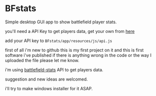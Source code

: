 # BFstats
Simple desktop GUI app to show battlefield player stats.

you'll need a API Key to get players data, get your own from [here](https://battlefieldtracker.com/site-api)

add your API key to ```BFstats/app/resources/js/api.js```

first of all i'm new to github this is my first project on it
and this is first software i've published
if there is anything wrong in the code or the way I uploaded the file please let me know.

i'm using [battlefield-stats](https://github.com/MattMcFarland/battlefield-stats) API to get players data.

suggestion and new ideas are welcomed.

i'll try to make windows installer for it ASAP.
